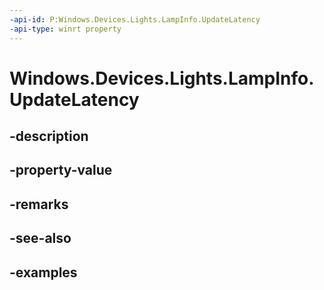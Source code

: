 ```yaml
---
-api-id: P:Windows.Devices.Lights.LampInfo.UpdateLatency
-api-type: winrt property
---
```


<!-- Property syntax.
public TimeSpan UpdateLatency { get; }
-->

# Windows.Devices.Lights.LampInfo.UpdateLatency

## -description

## -property-value

## -remarks

## -see-also

## -examples

